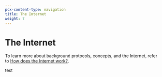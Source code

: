 ```yaml
---
pcx-content-type: navigation
title: The Internet
weight: 7
---
```


# The Internet

To learn more about background protocols, concepts, and the Internet, refer to [How does the Internet work?](https://www.cloudflare.com/learning/network-layer/how-does-the-internet-work/).

test
